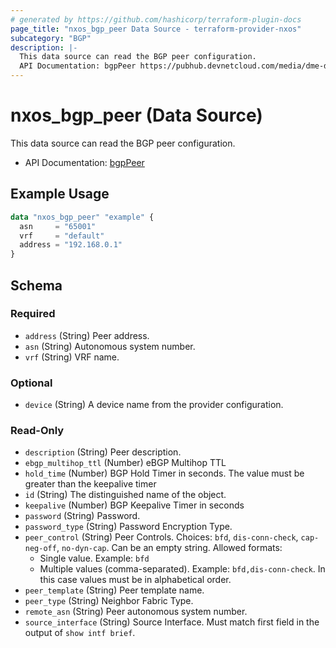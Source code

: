 ```yaml
---
# generated by https://github.com/hashicorp/terraform-plugin-docs
page_title: "nxos_bgp_peer Data Source - terraform-provider-nxos"
subcategory: "BGP"
description: |-
  This data source can read the BGP peer configuration.
  API Documentation: bgpPeer https://pubhub.devnetcloud.com/media/dme-docs-10-2-2/docs/Routing%20and%20Forwarding/bgp:Peer/
---
```


# nxos_bgp_peer (Data Source)

This data source can read the BGP peer configuration.

- API Documentation: [bgpPeer](https://pubhub.devnetcloud.com/media/dme-docs-10-2-2/docs/Routing%20and%20Forwarding/bgp:Peer/)

## Example Usage

```terraform
data "nxos_bgp_peer" "example" {
  asn     = "65001"
  vrf     = "default"
  address = "192.168.0.1"
}
```

<!-- schema generated by tfplugindocs -->
## Schema

### Required

- `address` (String) Peer address.
- `asn` (String) Autonomous system number.
- `vrf` (String) VRF name.

### Optional

- `device` (String) A device name from the provider configuration.

### Read-Only

- `description` (String) Peer description.
- `ebgp_multihop_ttl` (Number) eBGP Multihop TTL
- `hold_time` (Number) BGP Hold Timer in seconds. The value must be greater than the keepalive timer
- `id` (String) The distinguished name of the object.
- `keepalive` (Number) BGP Keepalive Timer in seconds
- `password` (String) Password.
- `password_type` (String) Password Encryption Type.
- `peer_control` (String) Peer Controls. Choices: `bfd`, `dis-conn-check`, `cap-neg-off`, `no-dyn-cap`. Can be an empty string. Allowed formats:
  - Single value. Example: `bfd`
  - Multiple values (comma-separated). Example: `bfd,dis-conn-check`. In this case values must be in alphabetical order.
- `peer_template` (String) Peer template name.
- `peer_type` (String) Neighbor Fabric Type.
- `remote_asn` (String) Peer autonomous system number.
- `source_interface` (String) Source Interface. Must match first field in the output of `show intf brief`.
